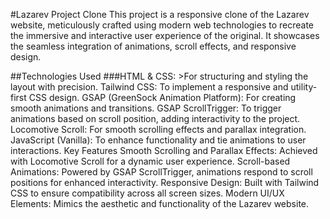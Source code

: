 #Lazarev Project Clone
This project is a responsive clone of the Lazarev website, meticulously crafted using modern web technologies to recreate the immersive and interactive user experience of the original. It showcases the seamless integration of animations, scroll effects, and responsive design.

##Technologies Used
###HTML & CSS: >For structuring and styling the layout with precision.
Tailwind CSS: To implement a responsive and utility-first CSS design.
GSAP (GreenSock Animation Platform): For creating smooth animations and transitions.
GSAP ScrollTrigger: To trigger animations based on scroll position, adding interactivity to the project.
Locomotive Scroll: For smooth scrolling effects and parallax integration.
JavaScript (Vanilla): To enhance functionality and tie animations to user interactions.
Key Features
Smooth Scrolling and Parallax Effects: Achieved with Locomotive Scroll for a dynamic user experience.
Scroll-based Animations: Powered by GSAP ScrollTrigger, animations respond to scroll positions for enhanced interactivity.
Responsive Design: Built with Tailwind CSS to ensure compatibility across all screen sizes.
Modern UI/UX Elements: Mimics the aesthetic and functionality of the Lazarev website.



